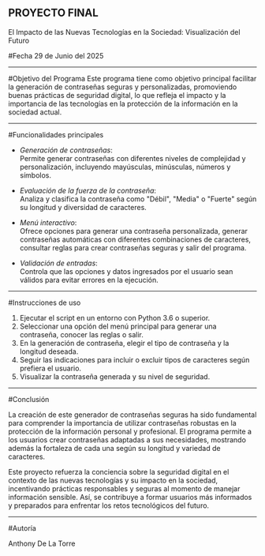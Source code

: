 ## PROYECTO FINAL
El Impacto de las Nuevas Tecnologías en la Sociedad: Visualización del Futuro

#Fecha
29 de Junio del 2025

---

#Objetivo del Programa
Este programa tiene como objetivo principal facilitar la generación de contraseñas seguras y personalizadas, promoviendo buenas prácticas de seguridad digital, lo que refleja el impacto y la importancia de las tecnologías en la protección de la información en la sociedad actual. 

---

#Funcionalidades principales

- *Generación de contraseñas*:  
  Permite generar contraseñas con diferentes niveles de complejidad y personalización, incluyendo mayúsculas, minúsculas, números y símbolos.

- *Evaluación de la fuerza de la contraseña*:  
  Analiza y clasifica la contraseña como "Débil", "Media" o "Fuerte" según su longitud y diversidad de caracteres.

- *Menú interactivo*:  
  Ofrece opciones para generar una contraseña personalizada, generar contraseñas automáticas con diferentes combinaciones de caracteres, consultar reglas para crear contraseñas seguras y salir del programa.

- *Validación de entradas*:  
  Controla que las opciones y datos ingresados por el usuario sean válidos para evitar errores en la ejecución.

---

#Instrucciones de uso

1. Ejecutar el script en un entorno con Python 3.6 o superior.  
2. Seleccionar una opción del menú principal para generar una contraseña, conocer las reglas o salir.  
3. En la generación de contraseña, elegir el tipo de contraseña y la longitud deseada.  
4. Seguir las indicaciones para incluir o excluir tipos de caracteres según prefiera el usuario.  
5. Visualizar la contraseña generada y su nivel de seguridad.

---

#Conclusión

La creación de este generador de contraseñas seguras ha sido fundamental para comprender la importancia de utilizar contraseñas robustas en la protección de la información personal y profesional. El programa permite a los usuarios crear contraseñas adaptadas a sus necesidades, mostrando además la fortaleza de cada una según su longitud y variedad de caracteres.

Este proyecto refuerza la conciencia sobre la seguridad digital en el contexto de las nuevas tecnologías y su impacto en la sociedad, incentivando prácticas responsables y seguras al momento de manejar información sensible. Así, se contribuye a formar usuarios más informados y preparados para enfrentar los retos tecnológicos del futuro.

---

#Autoría

Anthony De La Torre

